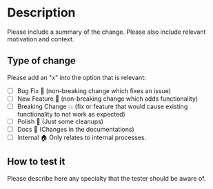 # Description

Please include a summary of the change. Please also include relevant motivation and context.

## Type of change

Please add an "x" into the option that is relevant:

- [  ] Bug Fix :bug: (non-breaking change which fixes an issue)
- [  ] New Feature :rocket: (non-breaking change which adds functionality)
- [  ] Breaking Change :boom: (fix or feature that would cause existing functionality to not work as expected)
- [  ] Polish :nail_care: (Just some cleanups)
- [  ] Docs :memo: (Changes in the documentations)
- [  ] Internal :house: Only relates to internal processes.

## How to test it

Please describe here any specialty that the tester should be aware of.

